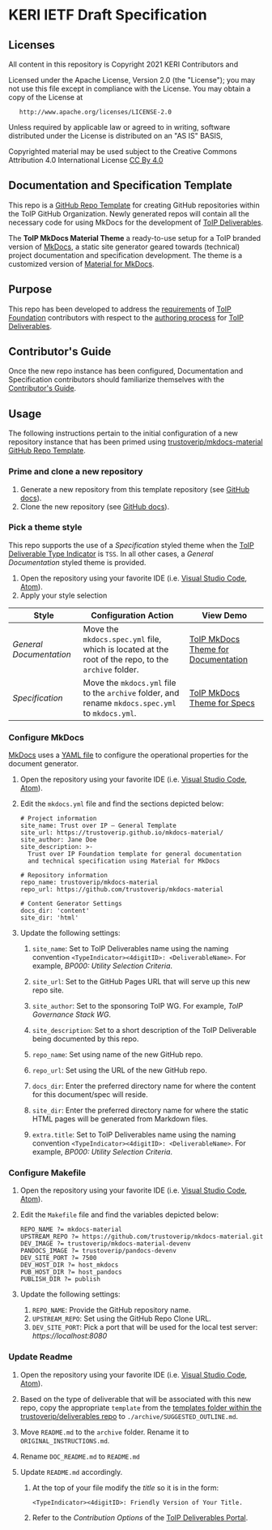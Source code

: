 # KERI IETF Draft Specification


## Licenses

All content in this repository is 
Copyright 2021 KERI Contributors and

   Licensed under the Apache License, Version 2.0 (the "License");
   you may not use this file except in compliance with the License.
   You may obtain a copy of the License at

       http://www.apache.org/licenses/LICENSE-2.0

   Unless required by applicable law or agreed to in writing, software
   distributed under the License is distributed on an "AS IS" BASIS,

Copyrighted material may be used subject to the Creative Commons Attribution 4.0 International License [CC By 4.0](License_CCBy4.0.txt)



##  Documentation and Specification Template
This repo is a [GitHub Repo Template][1] for creating GitHub repositories within the ToIP GitHub Organization. Newly generated repos will contain all the necessary code for using MkDocs for the development of [ToIP Deliverables][2].

The **ToIP MkDocs Material Theme** a ready-to-use setup for a ToIP branded version of [MkDocs][3], a static site generator geared towards (technical) project documentation and specification development. The theme is a customized version of [Material for MkDocs][4].

## Purpose
This repo has been developed to address the [requirements](./REQUIREMENTS.md) of [ToIP Foundation][5] contributors with respect to the [authoring process][6] for [ToIP Deliverables][2].

## Contributor's Guide
Once the new repo instance has been configured, Documentation and Specification contributors should familiarize themselves with the [Contributor's Guide](https://github.com/trustoverip/mkdocs-material/blob/main/DEV_README.md).

## Usage
The following instructions pertain to the initial configuration of a new repository instance that has been primed using [trustoverip/mkdocs-material GitHub Repo Template][12].

### Prime and clone a new repository
1. Generate a new repository from this template repository (see [GitHub docs][7]).
2. Clone the new repository (see [GitHub docs][8]).

### Pick a theme style
This repo supports the use of a *Specification* styled theme when the [ToIP Deliverable Type Indicator][9] is `TSS`. In all other cases, a *General Documentation* styled theme is provided.

1. Open the repository using your favorite IDE (i.e. [Visual Studio Code][10], [Atom][11]).
2. Apply your style selection

| Style | Configuration Action | View Demo |
| --- | --- | --- |
| _General Documentation_ | Move the `mkdocs.spec.yml` file, which is located at the root of the repo, to the `archive` folder. | [ToIP MkDocs Theme for Documentation](https://trustoverip.github.io/deliverables/)|
| _Specification_ | Move the `mkdocs.yml` file to the `archive` folder, and rename `mkdocs.spec.yml` to `mkdocs.yml`. | [ToIP MkDocs Theme for Specs](https://squidfunk.github.io/toip-demo-spec/)|

### Configure MkDocs

[MkDocs][3] uses a [YAML file][13] to configure the operational properties for the document generator.

1. Open the repository using your favorite IDE (i.e. [Visual Studio Code][10], [Atom][11]).
2. Edit the `mkdocs.yml` file and find the sections depicted below:

    ```
    # Project information
    site_name: Trust over IP – General Template
    site_url: https://trustoverip.github.io/mkdocs-material/
    site_author: Jane Doe
    site_description: >-
      Trust over IP Foundation template for general documentation
      and technical specification using Material for MkDocs

    # Repository information
    repo_name: trustoverip/mkdocs-material
    repo_url: https://github.com/trustoverip/mkdocs-material

    # Content Generator Settings
    docs_dir: 'content'
    site_dir: 'html'
    ```

3. Update the following settings:

    1. `site_name`: Set to ToIP Deliverables name using the naming convention `<TypeIndicator><4digitID>: <DeliverableName>`. For example,  _BP000: Utility Selection Criteria_.

    2. `site_url`: Set to the GitHub Pages URL that will serve up this new repo site.

    3. `site_author`: Set to the sponsoring ToIP WG. For example, _ToIP Governance Stack WG_.

    4. `site_description`: Set to a short description of the ToIP Deliverable being documented by this repo.

    5. `repo_name`: Set using name of the new GitHub repo.

    6. `repo_url`: Set using the URL of the new GitHub repo.

    7. `docs_dir`: Enter the preferred directory name for where the content for this document/spec will reside.

    8. `site_dir`: Enter the preferred directory name for where the static HTML pages will be generated from Markdown files.

    9. `extra.title`: Set to ToIP Deliverables name using the naming convention `<TypeIndicator><4digitID>: <DeliverableName>`. For example,  _BP000: Utility Selection Criteria_.

### Configure Makefile

1. Open the repository using your favorite IDE (i.e. [Visual Studio Code][10], [Atom][11]).
2. Edit the `Makefile` file and find the variables depicted below:

    ```
    REPO_NAME ?= mkdocs-material
    UPSTREAM_REPO ?= https://github.com/trustoverip/mkdocs-material.git
    DEV_IMAGE ?= trustoverip/mkdocs-material-devenv
    PANDOCS_IMAGE ?= trustoverip/pandocs-devenv
    DEV_SITE_PORT ?= 7500
    DEV_HOST_DIR ?= host_mkdocs
    PUB_HOST_DIR ?= host_pandocs
    PUBLISH_DIR ?= publish
    ```

3. Update the following settings:

    1. `REPO_NAME`: Provide the GitHub repository name.
    2. `UPSTREAM_REPO`: Set using the GitHub Repo Clone URL.
    3. `DEV_SITE_PORT`: Pick a port that will be used for the local test server: _https://localhost:8080_

### Update Readme
1. Open the repository using your favorite IDE (i.e. [Visual Studio Code][10], [Atom][11]).
2. Based on the type of deliverable that will be associated with this new repo, copy the appropriate `template` from the [templates folder within the trustoverip/deliverables repo][15] to `./archive/SUGGESTED_OUTLINE.md`.
3. Move `README.md` to the `archive` folder. Rename it to `ORIGINAL_INSTRUCTIONS.md`.
4. Rename `DOC_README.md` to `README.md`
5. Update `README.md` accordingly.

    1. At the top of your file modify the _title_ so it is in the form:

        ```
        <TypeIndicator><4digitID>: Friendly Version of Your Title.
        ```

    2. Refer to the _Contribution Options_ of the [ToIP Deliverables Portal][14].


[1]: https://docs.github.com/en/free-pro-team@latest/github/creating-cloning-and-archiving-repositories/creating-a-template-repository
[2]: https://github.com/trustoverip/deliverables/blob/master/_process/work_products.md
[3]: https://www.mkdocs.org/
[4]: https://squidfunk.github.io/mkdocs-material/
[5]: https://trustoverip.org
[6]: https://trustoverip.github.io/deliverables/process/process_concepts/
[7]: https://docs.github.com/en/free-pro-team@latest/github/creating-cloning-and-archiving-repositories/creating-a-repository-from-a-template
[8]: https://docs.github.com/en/free-pro-team@latest/github/creating-cloning-and-archiving-repositories/cloning-a-repository
[9]: https://trustoverip.github.io/deliverables/process/work_product_mgmt/#type-indicators
[10]: https://code.visualstudio.com/
[11]: https://atom.io
[12]: https://github.com/trustoverip/mkdocs-material
[13]: https://en.wikipedia.org/wiki/YAML#:~:text=yaml.org,is%20being%20stored%20or%20transmitted.
[14]: https://trustoverip.github.io/deliverables/
[15]: https://github.com/trustoverip/deliverables/tree/master/templates
